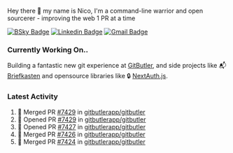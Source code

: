 
Hey there 👋 my name is Nico, I'm a command-line warrior and open sourcerer - improving the web 1 PR at a time

[![BSky Badge](https://img.shields.io/badge/-%20%40ndo.dev%20-%200285FF?style=flat-square&logo=bluesky&color=%23161e27)](https://bsky.app/profile/ndo.dev) [![Linkedin Badge](https://img.shields.io/badge/-ndom91-blue?style=flat-square&logo=Linkedin&logoColor=white&link=https://www.linkedin.com/in/ndom91/)](https://www.linkedin.com/in/ndom91/) [![Gmail Badge](https://img.shields.io/badge/-yo@ndo.dev-c14438?style=flat-square&logo=mail.ru&logoColor=white&link=mailto:yo@ndo.dev)](mailto:yo@ndo.dev)

### Currently Working On..

Building a fantastic new git experience at [GitButler](https://github.com/gitbutlerapp), and side projects like 📬 [Briefkasten](https://briefkastenhq.com) and opensource libraries like 🔒 [NextAuth.js](https://github.com/nextauthjs/next-auth).

<!--START_SECTION_PROFILE_VIEWS:readme-info-->
<!--END_SECTION_PROFILE_VIEWS:readme-info-->

<!--START_SECTION_DAILY_COMMIT:readme-info-->
<!--END_SECTION_DAILY_COMMIT:readme-info-->

<!--START_SECTION_WEEKLY_COMMIT:readme-info-->
<!--END_SECTION_WEEKLY_COMMIT:readme-info-->

### Latest Activity

<!--START_SECTION:activity-->
1. 🎉 Merged PR [#7429](https://github.com/gitbutlerapp/gitbutler/pull/7429) in [gitbutlerapp/gitbutler](https://github.com/gitbutlerapp/gitbutler)
2. 💪 Opened PR [#7429](https://github.com/gitbutlerapp/gitbutler/pull/7429) in [gitbutlerapp/gitbutler](https://github.com/gitbutlerapp/gitbutler)
3. 💪 Opened PR [#7427](https://github.com/gitbutlerapp/gitbutler/pull/7427) in [gitbutlerapp/gitbutler](https://github.com/gitbutlerapp/gitbutler)
4. 🎉 Merged PR [#7426](https://github.com/gitbutlerapp/gitbutler/pull/7426) in [gitbutlerapp/gitbutler](https://github.com/gitbutlerapp/gitbutler)
5. 🎉 Merged PR [#7424](https://github.com/gitbutlerapp/gitbutler/pull/7424) in [gitbutlerapp/gitbutler](https://github.com/gitbutlerapp/gitbutler)
<!--END_SECTION:activity-->
